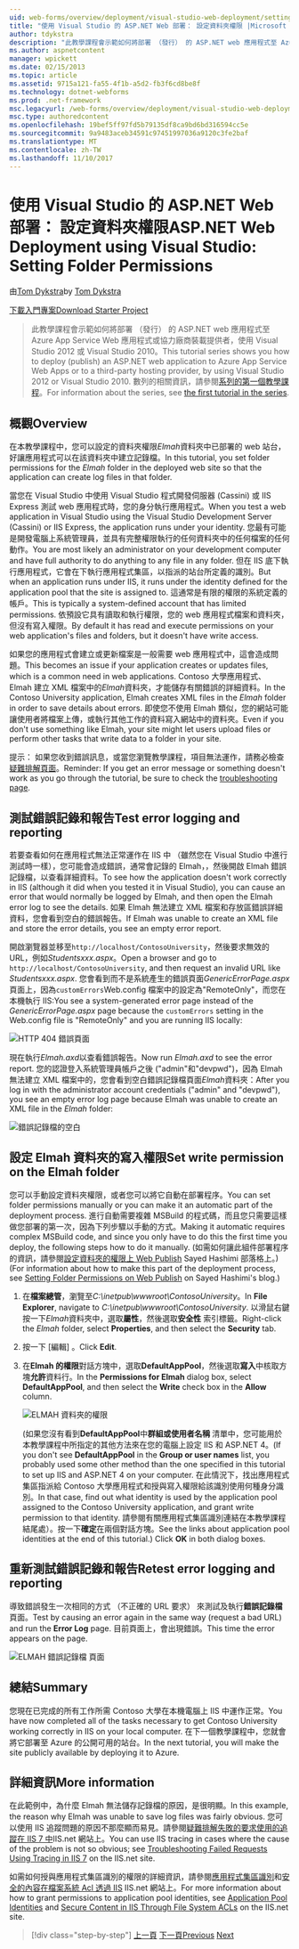 ```yaml
---
uid: web-forms/overview/deployment/visual-studio-web-deployment/setting-folder-permissions
title: "使用 Visual Studio 的 ASP.NET Web 部署： 設定資料夾權限 |Microsoft 文件"
author: tdykstra
description: "此教學課程會示範如何將部署 （發行） 的 ASP.NET web 應用程式至 Azure App Service Web 應用程式或協力廠商裝載提供者，使用..."
ms.author: aspnetcontent
manager: wpickett
ms.date: 02/15/2013
ms.topic: article
ms.assetid: 9715a121-fa55-4f1b-a5d2-fb3f6cd8be8f
ms.technology: dotnet-webforms
ms.prod: .net-framework
msc.legacyurl: /web-forms/overview/deployment/visual-studio-web-deployment/setting-folder-permissions
msc.type: authoredcontent
ms.openlocfilehash: 19bef5ff97fd5b79135df8ca9bd6bd316594cc5e
ms.sourcegitcommit: 9a9483aceb34591c97451997036a9120c3fe2baf
ms.translationtype: MT
ms.contentlocale: zh-TW
ms.lasthandoff: 11/10/2017
---
```

<a name="aspnet-web-deployment-using-visual-studio-setting-folder-permissions"></a><span data-ttu-id="6042a-103">使用 Visual Studio 的 ASP.NET Web 部署： 設定資料夾權限</span><span class="sxs-lookup"><span data-stu-id="6042a-103">ASP.NET Web Deployment using Visual Studio: Setting Folder Permissions</span></span>
====================
<span data-ttu-id="6042a-104">由[Tom Dykstra](https://github.com/tdykstra)</span><span class="sxs-lookup"><span data-stu-id="6042a-104">by [Tom Dykstra](https://github.com/tdykstra)</span></span>

[<span data-ttu-id="6042a-105">下載入門專案</span><span class="sxs-lookup"><span data-stu-id="6042a-105">Download Starter Project</span></span>](http://go.microsoft.com/fwlink/p/?LinkId=282627)

> <span data-ttu-id="6042a-106">此教學課程會示範如何將部署 （發行） 的 ASP.NET web 應用程式至 Azure App Service Web 應用程式或協力廠商裝載提供者，使用 Visual Studio 2012 或 Visual Studio 2010。</span><span class="sxs-lookup"><span data-stu-id="6042a-106">This tutorial series shows you how to deploy (publish) an ASP.NET web application to Azure App Service Web Apps or to a third-party hosting provider, by using Visual Studio 2012 or Visual Studio 2010.</span></span> <span data-ttu-id="6042a-107">數列的相關資訊，請參閱[系列的第一個教學課程](introduction.md)。</span><span class="sxs-lookup"><span data-stu-id="6042a-107">For information about the series, see [the first tutorial in the series](introduction.md).</span></span>


## <a name="overview"></a><span data-ttu-id="6042a-108">概觀</span><span class="sxs-lookup"><span data-stu-id="6042a-108">Overview</span></span>

<span data-ttu-id="6042a-109">在本教學課程中，您可以設定的資料夾權限*Elmah*資料夾中已部署的 web 站台，好讓應用程式可以在該資料夾中建立記錄檔。</span><span class="sxs-lookup"><span data-stu-id="6042a-109">In this tutorial, you set folder permissions for the *Elmah* folder in the deployed web site so that the application can create log files in that folder.</span></span>

<span data-ttu-id="6042a-110">當您在 Visual Studio 中使用 Visual Studio 程式開發伺服器 (Cassini) 或 IIS Express 測試 web 應用程式時，您的身分執行應用程式。</span><span class="sxs-lookup"><span data-stu-id="6042a-110">When you test a web application in Visual Studio using the Visual Studio Development Server (Cassini) or IIS Express, the application runs under your identity.</span></span> <span data-ttu-id="6042a-111">您最有可能是開發電腦上系統管理員，並具有完整權限執行的任何資料夾中的任何檔案的任何動作。</span><span class="sxs-lookup"><span data-stu-id="6042a-111">You are most likely an administrator on your development computer and have full authority to do anything to any file in any folder.</span></span> <span data-ttu-id="6042a-112">但在 IIS 底下執行應用程式，它會在下執行應用程式集區，以指派的站台所定義的識別。</span><span class="sxs-lookup"><span data-stu-id="6042a-112">But when an application runs under IIS, it runs under the identity defined for the application pool that the site is assigned to.</span></span> <span data-ttu-id="6042a-113">這通常是有限的權限的系統定義的帳戶。</span><span class="sxs-lookup"><span data-stu-id="6042a-113">This is typically a system-defined account that has limited permissions.</span></span> <span data-ttu-id="6042a-114">依預設它具有讀取和執行權限，您的 web 應用程式檔案和資料夾，但沒有寫入權限。</span><span class="sxs-lookup"><span data-stu-id="6042a-114">By default it has read and execute permissions on your web application's files and folders, but it doesn't have write access.</span></span>

<span data-ttu-id="6042a-115">如果您的應用程式會建立或更新檔案是一般需要 web 應用程式中，這會造成問題。</span><span class="sxs-lookup"><span data-stu-id="6042a-115">This becomes an issue if your application creates or updates files, which is a common need in web applications.</span></span> <span data-ttu-id="6042a-116">Contoso 大學應用程式、 Elmah 建立 XML 檔案中的*Elmah*資料夾，才能儲存有關錯誤的詳細資料。</span><span class="sxs-lookup"><span data-stu-id="6042a-116">In the Contoso University application, Elmah creates XML files in the *Elmah* folder in order to save details about errors.</span></span> <span data-ttu-id="6042a-117">即使您不使用 Elmah 類似，您的網站可能讓使用者將檔案上傳，或執行其他工作的資料寫入網站中的資料夾。</span><span class="sxs-lookup"><span data-stu-id="6042a-117">Even if you don't use something like Elmah, your site might let users upload files or perform other tasks that write data to a folder in your site.</span></span>

<span data-ttu-id="6042a-118">提示： 如果您收到錯誤訊息，或當您瀏覽教學課程，項目無法運作，請務必檢查[疑難排解頁面](troubleshooting.md)。</span><span class="sxs-lookup"><span data-stu-id="6042a-118">Reminder: If you get an error message or something doesn't work as you go through the tutorial, be sure to check the [troubleshooting page](troubleshooting.md).</span></span>

## <a name="test-error-logging-and-reporting"></a><span data-ttu-id="6042a-119">測試錯誤記錄和報告</span><span class="sxs-lookup"><span data-stu-id="6042a-119">Test error logging and reporting</span></span>

<span data-ttu-id="6042a-120">若要查看如何在應用程式無法正常運作在 IIS 中 （雖然您在 Visual Studio 中進行測試時一樣），您可能會造成錯誤，通常會記錄的 Elmah，，然後開啟 Elmah 錯誤記錄檔，以查看詳細資料。</span><span class="sxs-lookup"><span data-stu-id="6042a-120">To see how the application doesn't work correctly in IIS (although it did when you tested it in Visual Studio), you can cause an error that would normally be logged by Elmah, and then open the Elmah error log to see the details.</span></span> <span data-ttu-id="6042a-121">如果 Elmah 無法建立 XML 檔案和存放區錯誤詳細資料，您會看到空白的錯誤報告。</span><span class="sxs-lookup"><span data-stu-id="6042a-121">If Elmah was unable to create an XML file and store the error details, you see an empty error report.</span></span>

<span data-ttu-id="6042a-122">開啟瀏覽器並移至`http://localhost/ContosoUniversity`，然後要求無效的 URL，例如*Studentsxxx.aspx*。</span><span class="sxs-lookup"><span data-stu-id="6042a-122">Open a browser and go to `http://localhost/ContosoUniversity`, and then request an invalid URL like *Studentsxxx.aspx*.</span></span> <span data-ttu-id="6042a-123">您會看到而不是系統產生的錯誤頁面*GenericErrorPage.aspx*頁面上，因為`customErrors`Web.config 檔案中的設定為"RemoteOnly"，而您在本機執行 IIS:</span><span class="sxs-lookup"><span data-stu-id="6042a-123">You see a system-generated error page instead of the *GenericErrorPage.aspx* page because the `customErrors` setting in the Web.config file is "RemoteOnly" and you are running IIS locally:</span></span>

![HTTP 404 錯誤頁面](setting-folder-permissions/_static/image1.png)

<span data-ttu-id="6042a-125">現在執行*Elmah.axd*以查看錯誤報告。</span><span class="sxs-lookup"><span data-stu-id="6042a-125">Now run *Elmah.axd* to see the error report.</span></span> <span data-ttu-id="6042a-126">您的認證登入系統管理員帳戶之後 (&quot;admin&quot;和&quot;devpwd&quot;)，因為 Elmah 無法建立 XML 檔案中的，您會看到空白錯誤記錄檔頁面*Elmah*資料夾：</span><span class="sxs-lookup"><span data-stu-id="6042a-126">After you log in with the administrator account credentials (&quot;admin&quot; and &quot;devpwd&quot;), you see an empty error log page because Elmah was unable to create an XML file in the *Elmah* folder:</span></span>

![錯誤記錄檔的空白](setting-folder-permissions/_static/image2.png)

## <a name="set-write-permission-on-the-elmah-folder"></a><span data-ttu-id="6042a-128">設定 Elmah 資料夾的寫入權限</span><span class="sxs-lookup"><span data-stu-id="6042a-128">Set write permission on the Elmah folder</span></span>

<span data-ttu-id="6042a-129">您可以手動設定資料夾權限，或者您可以將它自動在部署程序。</span><span class="sxs-lookup"><span data-stu-id="6042a-129">You can set folder permissions manually or you can make it an automatic part of the deployment process.</span></span> <span data-ttu-id="6042a-130">進行自動需要複雜 MSBuild 的程式碼，而且您只需要這樣做您部署的第一次，因為下列步驟以手動的方式。</span><span class="sxs-lookup"><span data-stu-id="6042a-130">Making it automatic requires complex MSBuild code, and since you only have to do this the first time you deploy, the following steps how to do it manually.</span></span> <span data-ttu-id="6042a-131">(如需如何讓此組件部署程序的資訊，請參閱[設定資料夾的權限上 Web Publish](http://sedodream.com/2011/11/08/SettingFolderPermissionsOnWebPublish.aspx) Sayed Hashimi 部落格上。)</span><span class="sxs-lookup"><span data-stu-id="6042a-131">(For information about how to make this part of the deployment process, see [Setting Folder Permissions on Web Publish](http://sedodream.com/2011/11/08/SettingFolderPermissionsOnWebPublish.aspx) on Sayed Hashimi's blog.)</span></span>

1. <span data-ttu-id="6042a-132">在**檔案總管**，瀏覽至*C:\inetpub\wwwroot\ContosoUniversity*。</span><span class="sxs-lookup"><span data-stu-id="6042a-132">In **File Explorer**, navigate to *C:\inetpub\wwwroot\ContosoUniversity*.</span></span> <span data-ttu-id="6042a-133">以滑鼠右鍵按一下*Elmah*資料夾中，選取**屬性**，然後選取**安全性** 索引標籤。</span><span class="sxs-lookup"><span data-stu-id="6042a-133">Right-click the *Elmah* folder, select **Properties**, and then select the **Security** tab.</span></span>
2. <span data-ttu-id="6042a-134">按一下 [編輯] 。</span><span class="sxs-lookup"><span data-stu-id="6042a-134">Click **Edit**.</span></span>
3. <span data-ttu-id="6042a-135">在**Elmah 的權限**對話方塊中，選取**DefaultAppPool**，然後選取**寫入**中核取方塊**允許**資料行。</span><span class="sxs-lookup"><span data-stu-id="6042a-135">In the **Permissions for Elmah** dialog box, select **DefaultAppPool**, and then select the **Write** check box in the **Allow** column.</span></span>

    ![ELMAH 資料夾的權限](setting-folder-permissions/_static/image3.png)

    <span data-ttu-id="6042a-137">(如果您沒有看到**DefaultAppPool**中**群組或使用者名稱** 清單中，您可能用於本教學課程中所指定的其他方法來在您的電腦上設定 IIS 和 ASP.NET 4。</span><span class="sxs-lookup"><span data-stu-id="6042a-137">(If you don't see **DefaultAppPool** in the **Group or user names** list, you probably used some other method than the one specified in this tutorial to set up IIS and ASP.NET 4 on your computer.</span></span> <span data-ttu-id="6042a-138">在此情況下，找出應用程式集區指派給 Contoso 大學應用程式和授與寫入權限給該識別使用何種身分識別。</span><span class="sxs-lookup"><span data-stu-id="6042a-138">In that case, find out what identity is used by the application pool assigned to the Contoso University application, and grant write permission to that identity.</span></span> <span data-ttu-id="6042a-139">請參閱有關應用程式集區識別連結在本教學課程結尾處）。按一下**確定**在兩個對話方塊。</span><span class="sxs-lookup"><span data-stu-id="6042a-139">See the links about application pool identities at the end of this tutorial.) Click **OK** in both dialog boxes.</span></span>

## <a name="retest-error-logging-and-reporting"></a><span data-ttu-id="6042a-140">重新測試錯誤記錄和報告</span><span class="sxs-lookup"><span data-stu-id="6042a-140">Retest error logging and reporting</span></span>

<span data-ttu-id="6042a-141">導致錯誤發生一次相同的方式 （不正確的 URL 要求） 來測試及執行**錯誤記錄檔**頁面。</span><span class="sxs-lookup"><span data-stu-id="6042a-141">Test by causing an error again in the same way (request a bad URL) and run the **Error Log** page.</span></span> <span data-ttu-id="6042a-142">目前頁面上，會出現錯誤。</span><span class="sxs-lookup"><span data-stu-id="6042a-142">This time the error appears on the page.</span></span>

![ELMAH 錯誤記錄檔 頁面](setting-folder-permissions/_static/image4.png)

## <a name="summary"></a><span data-ttu-id="6042a-144">總結</span><span class="sxs-lookup"><span data-stu-id="6042a-144">Summary</span></span>

<span data-ttu-id="6042a-145">您現在已完成的所有工作所需 Contoso 大學在本機電腦上 IIS 中運作正常。</span><span class="sxs-lookup"><span data-stu-id="6042a-145">You have now completed all of the tasks necessary to get Contoso University working correctly in IIS on your local computer.</span></span> <span data-ttu-id="6042a-146">在下一個教學課程中，您就會將它部署至 Azure 的公開可用的站台。</span><span class="sxs-lookup"><span data-stu-id="6042a-146">In the next tutorial, you will make the site publicly available by deploying it to Azure.</span></span>

## <a name="more-information"></a><span data-ttu-id="6042a-147">詳細資訊</span><span class="sxs-lookup"><span data-stu-id="6042a-147">More information</span></span>

<span data-ttu-id="6042a-148">在此範例中，為什麼 Elmah 無法儲存記錄檔的原因，是很明顯。</span><span class="sxs-lookup"><span data-stu-id="6042a-148">In this example, the reason why Elmah was unable to save log files was fairly obvious.</span></span> <span data-ttu-id="6042a-149">您可以使用 IIS 追蹤問題的原因不那麼顯而易見。請參閱[疑難排解失敗的要求使用的追蹤在 IIS 7 中](https://www.iis.net/learn/troubleshoot/using-failed-request-tracing/troubleshooting-failed-requests-using-tracing-in-iis)IIS.net 網站上。</span><span class="sxs-lookup"><span data-stu-id="6042a-149">You can use IIS tracing in cases where the cause of the problem is not so obvious; see [Troubleshooting Failed Requests Using Tracing in IIS 7](https://www.iis.net/learn/troubleshoot/using-failed-request-tracing/troubleshooting-failed-requests-using-tracing-in-iis) on the IIS.net site.</span></span>

<span data-ttu-id="6042a-150">如需如何授與應用程式集區識別的權限的詳細資訊，請參閱[應用程式集區識別](https://www.iis.net/learn/manage/configuring-security/application-pool-identities)和[安全的內容在檔案系統 Acl 透過 IIS](https://www.iis.net/learn/get-started/planning-for-security/secure-content-in-iis-through-file-system-acls) IIS.net 網站上。</span><span class="sxs-lookup"><span data-stu-id="6042a-150">For more information about how to grant permissions to application pool identities, see [Application Pool Identities](https://www.iis.net/learn/manage/configuring-security/application-pool-identities) and [Secure Content in IIS Through File System ACLs](https://www.iis.net/learn/get-started/planning-for-security/secure-content-in-iis-through-file-system-acls) on the IIS.net site.</span></span>

>[!div class="step-by-step"]
<span data-ttu-id="6042a-151">[上一頁](deploying-to-iis.md)
[下一頁](deploying-to-production.md)</span><span class="sxs-lookup"><span data-stu-id="6042a-151">[Previous](deploying-to-iis.md)
[Next](deploying-to-production.md)</span></span>
